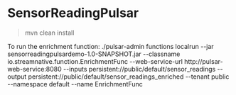 # SensorReadingPulsar

> mvn clean install

To run the enrichment function:
./pulsar-admin functions localrun --jar sensorreadingpulsardemo-1.0-SNAPSHOT.jar --classname io.streamnative.function.EnrichmentFunc --web-service-url http://pulsar-web-service:8080 --inputs persistent://public/default/sensor_readings --output persistent://public/default/sensor_readings_enriched --tenant public --namespace default --name EnrichmentFunc


